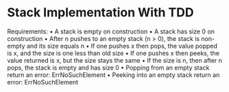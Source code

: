 Stack Implementation With TDD
===

Requirements:
• A stack is empty on construction
• A stack has size 0 on construction
• After n pushes to an empty stack (n > 0), the stack is non-empty and its size equals n
• If one pushes x then pops, the value popped is x, and the size is one less than old size
• If one pushes x then peeks, the value returned is x, but the size stays the same
• If the size is n, then after n pops, the stack is empty and has size 0
• Popping from an empty stack return an error: ErrNoSuchElement
• Peeking into an empty stack return an error: ErrNoSuchElement